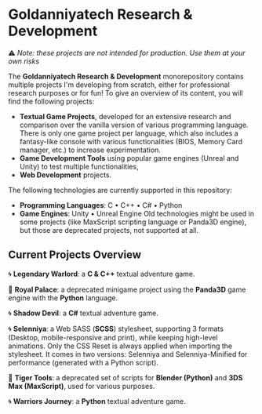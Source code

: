 [//]: # (Yoann AMAR ASSOULINE - GOLDANNIYATECH) 

# Goldanniyatech Research & Development 

⚠️ *Note: these projects are not intended for production. Use them at your own risks*

The **Goldanniyatech Research & Development** monorepository contains multiple projects I'm developing from scratch, either for professional research purposes or for fun! To give an overview of its content, you will find the following projects: 
- **Textual Game Projects**, developed for an extensive research and comparison over the vanilla version of various programming language. There is only one game project per language, which also includes a fantasy-like console with various functionalities (BIOS, Memory Card manager, etc.) to increase experimentation. 
- **Game Development Tools** using popular game engines (Unreal and Unity) to test multiple functionalities, 
- **Web Development** projects.  

The following technologies are currently supported in this repository: 
- **Programming Languages**: C • C++ • C# • Python
- **Game Engines**: Unity • Unreal Engine
Old technologies might be used in some projects (like MaxScript scripting language or Panda3D engine), but those are deprecated projects, not supported at all. 
 
## Current Projects Overview

🌀 **Legendary Warlord**: a **C & C++** textual adventure game. 

🚧 **Royal Palace**: a deprecated minigame project using the **Panda3D** game engine with the **Python** language. 

🌀 **Shadow Devil**: a **C#** textual adventure game.

🌀 **Selenniya**: a Web SASS (**SCSS**) stylesheet, supporting 3 formats (Desktop, mobile-responsive and print), while keeping high-level animations. Only the CSS Reset is always applied when importing the stylesheet. It comes in two versions: Selenniya and Selenniya-Minified for performance (generated with a Python script). 

🚧 **Tiger Tools**: a deprecated set of scripts for **Blender (Python)** and **3DS Max (MaxScript)**, used for various purposes. 

🌀 **Warriors Journey**: a **Python** textual adventure game. 
